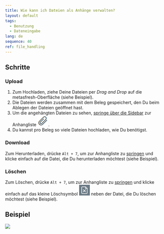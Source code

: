 ```yaml
---
title: Wie kann ich Dateien als Anhänge verwalten?
layout: default
tags:
  - Benutzung
  - Dateneingabe
lang: de
sequence: 40
ref: file_handling
---
```


## Schritte

### Upload
1. Zum Hochladen, ziehe Deine Dateien per *Drag and Drop* auf die metasfresh-Oberfläche (siehe Beispiel).
1. Die Dateien werden zusammen mit dem Beleg gespeichert, den Du beim Ablegen der Dateien geöffnet hast.
1. Um die angehängten Dateien zu sehen, [springe über die Sidebar](SpringezuBelegen) zur Anhangliste ![](assets/Attachment_clip.png).
1. Du kannst pro Beleg so viele Dateien hochladen, wie Du benötigst.

### Download
Zum Herunterladen, drücke `Alt + 7`, um zur Anhangliste zu [springen](SpringezuBelegen) und klicke einfach auf die Datei, die Du herunterladen möchtest (siehe Beispiel).

### Löschen
Zum Löschen, drücke `Alt + 7`, um zur Anhangliste zu [springen](SpringezuBelegen) und klicke einfach auf das kleine Löschsymbol ![](assets/delete_icon.png) neben der Datei, die Du löschen möchtest (siehe Beispiel).

## Beispiel

![](assets/Dateihandling_walkthrough.gif)
